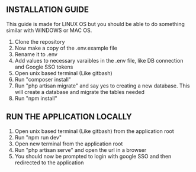## INSTALLATION GUIDE
This guide is made for LINUX OS but you should be able to do something similar with WINDOWS or MAC OS.

<ol>
    <li>Clone the repository</li>
    <li>Now make a copy of the .env.example file</li>
    <li>Rename it to .env</li>
    <li>Add values to necessary varaibles in the .env file, like DB connection and Google SSO tokens</li>
    <li>Open unix based terminal (Like gitbash)</li>
    <li>Run "composer install"</li>
    <li>Run "php artisan migrate" and say yes to creating a new database. This will create a database and migrate the tables needed</li>
    <li>Run "npm install"</li>
</ol>


## RUN THE APPLICATION LOCALLY

<ol>
    <li>Open unix based terminal (Like gitbash) from the application root</li>
    <li>Run "npm run dev"</li>
    <li>Open new terminal from the application root</li>
    <li>Run "php artisan serve" and open the url in a browser</li>
    <li>You should now be prompted to login with google SSO and then redirected to the application</li>
</ol>





